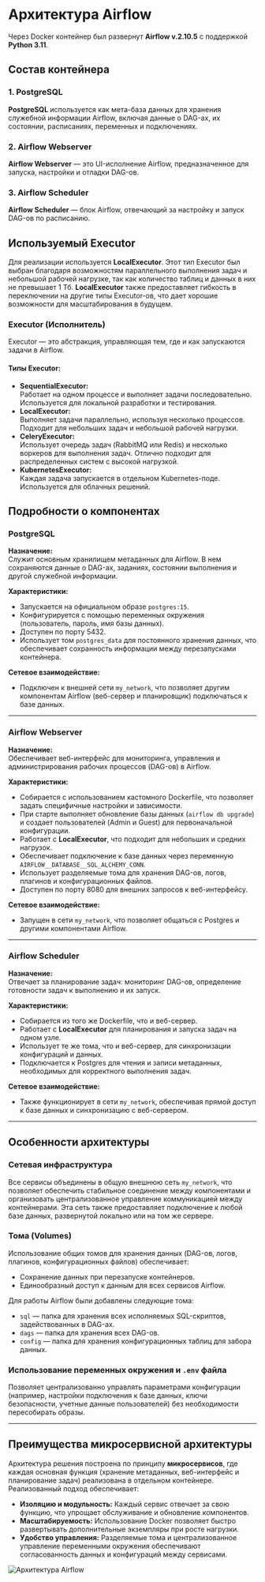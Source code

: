 # Архитектура Airflow

Через Docker контейнер был развернут **Airflow v.2.10.5** с поддержкой **Python 3.11**.

## Состав контейнера

### 1. PostgreSQL
**PostgreSQL** используется как мета-база данных для хранения служебной информации Airflow, включая данные о DAG-ах, их состоянии, расписаниях, переменных и подключениях.

### 2. Airflow Webserver
**Airflow Webserver** — это UI-исполнение Airflow, предназначенное для запуска, настройки и отладки DAG-ов.

### 3. Airflow Scheduler
**Airflow Scheduler** — блок Airflow, отвечающий за настройку и запуск DAG-ов по расписанию.

## Используемый Executor

Для реализации используется **LocalExecutor**. Этот тип Executor был выбран благодаря возможностям параллельного выполнения задач и небольшой рабочей нагрузке, так как количество таблиц и данных в них не превышает 1 Тб. **LocalExecutor** также предоставляет гибкость в переключении на другие типы Executor-ов, что дает хорошие возможности для масштабирования в будущем.

### Executor (Исполнитель)
Executor — это абстракция, управляющая тем, где и как запускаются задачи в Airflow.

#### Типы Executor:
- **SequentialExecutor:**  
  Работает на одном процессе и выполняет задачи последовательно. Используется для локальной разработки и тестирования.
- **LocalExecutor:**  
  Выполняет задачи параллельно, используя несколько процессов. Подходит для небольших задач и небольшой рабочей нагрузки.
- **CeleryExecutor:**  
  Использует очередь задач (RabbitMQ или Redis) и несколько воркеров для выполнения задач. Отлично подходит для распределенных систем с высокой нагрузкой.
- **KubernetesExecutor:**  
  Каждая задача запускается в отдельном Kubernetes-поде. Используется для облачных решений.

## Подробности о компонентах

### PostgreSQL
**Назначение:**  
Служит основным хранилищем метаданных для Airflow. В нем сохраняются данные о DAG-ах, заданиях, состоянии выполнения и другой служебной информации.

**Характеристики:**
- Запускается на официальном образе `postgres:15`.
- Конфигурируется с помощью переменных окружения (пользователь, пароль, имя базы данных).
- Доступен по порту 5432.
- Использует том `postgres_data` для постоянного хранения данных, что обеспечивает сохранность информации между перезапусками контейнера.

**Сетевое взаимодействие:**
- Подключен к внешней сети `my_network`, что позволяет другим компонентам Airflow (веб-сервер и планировщик) подключаться к базе данных.

---

### Airflow Webserver
**Назначение:**  
Обеспечивает веб-интерфейс для мониторинга, управления и администрирования рабочих процессов (DAG-ов) в Airflow.

**Характеристики:**
- Собирается с использованием кастомного Dockerfile, что позволяет задать специфичные настройки и зависимости.
- При старте выполняет обновление базы данных (`airflow db upgrade`) и создает пользователей (Admin и Guest) для первоначальной конфигурации.
- Работает с **LocalExecutor**, что подходит для небольших и средних нагрузок.
- Обеспечивает подключение к базе данных через переменную `AIRFLOW__DATABASE__SQL_ALCHEMY_CONN`.
- Использует разделяемые тома для хранения DAG-ов, логов, плагинов и конфигурационных файлов.
- Доступен по порту 8080 для внешних запросов к веб-интерфейсу.

**Сетевое взаимодействие:**
- Запущен в сети `my_network`, что позволяет общаться с Postgres и другими компонентами Airflow.

---

### Airflow Scheduler
**Назначение:**  
Отвечает за планирование задач: мониторинг DAG-ов, определение готовности задач к выполнению и их запуск.

**Характеристики:**
- Собирается из того же Dockerfile, что и веб-сервер.
- Работает с **LocalExecutor** для планирования и запуска задач на одном узле.
- Использует те же тома, что и веб-сервер, для синхронизации конфигураций и данных.
- Подключается к Postgres для чтения и записи метаданных, необходимых для корректного выполнения задач.

**Сетевое взаимодействие:**
- Также функционирует в сети `my_network`, обеспечивая прямой доступ к базе данных и синхронизацию с веб-сервером.

---

## Особенности архитектуры

### Сетевая инфраструктура
Все сервисы объединены в общую внешнюю сеть `my_network`, что позволяет обеспечить стабильное соединение между компонентами и организовать централизованное управление коммуникацией между контейнерами. Эта сеть также предоставляет подключение к любой базе данных, развернутой локально или на том же сервере.

### Тома (Volumes)
Использование общих томов для хранения данных (DAG-ов, логов, плагинов, конфигурационных файлов) обеспечивает:
- Сохранение данных при перезапуске контейнеров.
- Единообразный доступ к данным для всех сервисов Airflow.

Для работы Airflow были добавлены следующие тома:
- `sql` — папка для хранения всех исполняемых SQL-скриптов, задействованных в DAG-ах.
- `dags` — папка для хранения всех DAG-ов.
- `config` — папка для хранения конфигурационных таблиц для забора данных.

### Использование переменных окружения и `.env` файла
Позволяет централизованно управлять параметрами конфигурации (например, настройки подключения к базе данных, ключи безопасности, учетные данные пользователей) без необходимости пересобирать образы.

---

## Преимущества микросервисной архитектуры

Архитектура решения построена по принципу **микросервисов**, где каждая основная функция (хранение метаданных, веб-интерфейс и планирование задач) реализована в отдельном контейнере. Реализованный подход обеспечивает:
- **Изоляцию и модульность:** Каждый сервис отвечает за свою функцию, что упрощает обслуживание и обновление компонентов.
- **Масштабируемость:** Использование Docker позволяет быстро развертывать дополнительные экземпляры при росте нагрузки.
- **Удобство управления:** Разделяемые тома и централизованное управление переменными окружения обеспечивают согласованность данных и конфигураций между сервисами.


<image src="https://github.com/NikGerasimovich98/Data-cluster/blob/main/docs/Architecture%20/Pics/Airflow-arch.drawio.png" alt="Архитектура Airflow">
